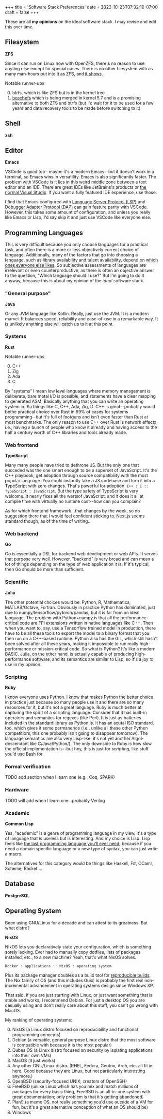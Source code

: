+++
title = 'Software Stack Preferences'
date = 2023-10-23T07:32:10-07:00
draft = false
+++

These are all **my opinions** on the ideal software stack. I may revise and edit this over time.

## Filesystem

**ZFS**

Since it can run on Linux now with OpenZFS, there's no reason to use anyting else except for special cases. There is no other filesystem with as many man-hours put into it as ZFS, and [it shows](https://openzfs.github.io/openzfs-docs/Basic%20Concepts/RAIDZ.html).

Notable runner-ups:

0. btrfs, which is like ZFS but is in the kernel tree
0. [bcachefs](https://bcachefs.org/) which is being merged in kernel 5.7 and is a promising alternative to both ZFS and btrfs (but I'd wait for it to be used for a few years and data recovery tools to be made before switching to it)

## Shell

**zsh**

## Editor

**Emacs**

VSCode is good too--maybe it's a modern Emacs--but it doesn't work in a terminal, so Emacs wins in versatility. Emacs is also significantly faster. The problem with VSCode is it lies in this weird middle zone between a text editor and an IDE. There are great IDEs like JetBrains's products or [the normal Visual Studio](https://visualstudio.microsoft.com/downloads/). If you want a fully featured IDE experience, use those.

I find that Emacs configured with [Language Server Protocol (LSP)](https://microsoft.github.io/language-server-protocol/) and [Debugger Adapter Protocol (DAP)](https://microsoft.github.io/debug-adapter-protocol/) can gain feature parity with VSCode. However, this takes some amount of configuration, and unless you really like Emacs or Lisp, I'd say skip it and just use VSCode like everyone else.

## Programming Languages

This is very difficult because you only choose languages for a practical task, and often there is a more or less objectively correct choice of language. Additionally, many of the factors that go into choosing a language, such as library availability and talent availability, depend on [which ones everyone else likes](https://en.wikipedia.org/wiki/Keynesian_beauty_contest). So subjective assessments of languages are irrelevant or even counterproductive, as there is often an objective answer to the question, "Which language should I use?" But I'm going to do it anyway, because this is about my opinion of the *ideal* software stack. 

### "General purpose"

**Java**

Or any JVM language like Kotlin. Really, just use the JVM. It is a modern marvel. It balances speed, reliability and ease-of-use in a remarkable way. It is unlikely anything else will catch up to it at this point.

### Systems

**Rust**

Notable runner-ups:

0. C++
0. Zig
0. Ada
0. C

By "systems" I mean low level languages where memory management is deliberate, bare metal I/O is possible, and statements have a clear mapping to generated ASM. Basically anything that you can write an operating system in. So things like C, C++, Ada, Zig, D. C++ is great--probably would bethe practical choice over Rust in 99% of cases for systems programming--but it's full of footguns and isn't even faster than Rust at most benchmarks. The only reason to use C++ over Rust is network effects, i.e., having a bunch of people who know it already and having access to the half a century worth of C++ libraries and tools already made.

### Web frontend

**TypeScript**

Many many people have tried to dethrone JS. But the only one that succeded was the one smart enough to be a superset of JavaScript. It's the C++ playbook; get adoption through source compatibliity with the most popular language. You could instantly take a JS codebase and turn it into a TypeScript with zero changes. That's powerful for adoption. `C++ : C :: TypeScript : JavaScript`. But the type safety of TypeScript is very welcome. It nearly fixes all the wartsof JavaScript, and it does it all at compile time with virtually no runtime cost--how can you complain?

As for which frontend framework...that changes by the week, so no suggestion there that I would feel confident sticking to. Next.js seems standard though, as of the time of writing...

### Web backend

**Go**

Go is essentially a DSL for backend web development or web APIs. It serves that purpose very well. However, "backend" is very broad and can mean a lot of things depending on the type of web application it is. If it's typical, then Go should be more than sufficient.

### Scientific

**Julia**

The other potential choices would be: Python, R, Mathematica, MATLAB/Octave, Fortran. Obviously in practice Python has dominated, just due to numpy/tensorflow/pytorch/pandas, but it is far from an ideal language. The problem with Python+numpy is that all the performance-critical code are FFI extensions written in native languages like C++. Then when you want to, say, use a Tensorflow trained model in production, there have to be all these tools to export the model to a binary format that you then run on a C++-based runtime. Python also has the GIL, which still hasn't been solved after all these years, making it impossible to run really high-performance or mission-critical code. So what is Python? It's like a modern BASIC. Julia, on the other hand, is actually capable of producing high-performance software, and its semantics are similar to Lisp, so it's a joy to use in my opinion.

### Scripting

**Ruby**

I know everyone uses Python. I know that makes Python the better choice in practice just because so many people use it and there are so many resources for it, but it's not a great language. Ruby is much better at capturing the spirit of a scripting language. Consider that it has built-in operators and semantics for regexes (like Perl). It is just as batteries-included in the standard library as Python is. It has an acutal ISO standard, too, which gives it some permanence (i.e., unlike all these other Python competitiors, this one probably isn't going to disappear tomorrow). The language semantics are also very Lisp-like; it's not yet another Algol-descendant like C/Java/Python/<insert almost every language>). The only downside to Ruby is how slow the official implementation is--but hey, this is just for *scripting*, like stuff you'd use Bash for.

### Formal verification

TODO add section when I learn one (e.g., Coq, SPARK)

### Hardware

TODO will add when I learn one...probably Verilog

### Academic

**Common Lisp**

Yes, "academic" is a genre of programming language in my view. It's a type of language that is useless but is interesting. And my choice is Lisp. Lisp feels like [the last programming language you'll ever need](https://en.wikipedia.org/wiki/End_of_history), because if you need a domain specific language or a new type of syntax, you can just write a macro.

The alternatives for this category would be things like Haskell, F#, OCaml, Scheme, Racket ...

## Database

**PostgreSQL**

## Operating System

Been using GNU/Linux for a decade and can attest to its greatness. But what distro?

**NixOS**

NixOS lets you declaratively state your configuration, which is something sorely lacking. Ever had to manually copy dotfiles, lists of packages installed, etc., to a new machine? Yeah, that's what NixOS solves.

`Docker : applications :: NixOS : operating system`

Plus its package manager doubles as a build tool for [reproducible builds](https://en.wikipedia.org/wiki/Reproducible_builds). The Nix family of OS (and this includes Guix) is probably the first real non-incremental advancement in operating systems design since Windows XP.

That said, if you are just starting with Linux, or just want something that is stable and works, I recommend Debian. For just a desktop OS you are casually using and don't really care about this stuff, you can't go wrong with MacOS.

My ranking of operating systems:

0. NixOS (a Linux distro focused on reproducibility and functional programming concepts)
0. Debian (a versatile, general purpose Linux distro that the most software is compatible with because it is the most popular)
0. Qubes OS (a Linux distro focused on security by isolating applications into their own VMs)
0. MacOS (it just works)
0. Any other GNU/Linux distro. (RHEL, Fedora, Gentoo, Arch, etc. all fit in here. Good because they are Linux, but not particularly interesting anymore.)
0. OpenBSD (security-focused UNIX; creators of OpenSSH)
0. FreeBSD (unlike Linux which has you mix and match millions of packages for every basic thing, FreeBSD is an all-in-one system with great documentation; only problem is that it's getting abandoned)
0. Plan9 (a meme OS, not really something you'd use outside of a VM for fun, but it's a great alternative conception of what an OS should be)
0. Windows
